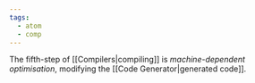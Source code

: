 ```yaml
---
tags:
  - atom
  - comp
---
```

The fifth-step of [[Compilers|compiling]] is *machine-dependent optimisation*, modifying the [[Code Generator|generated code]].